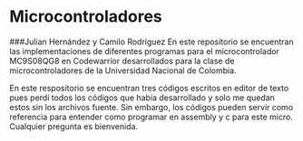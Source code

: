 # Microcontroladores 
###Julian Hernández y Camilo Rodríguez
En este repositorio se encuentran las implementaciones de diferentes programas para el microcontrolador MC9S08QG8 en Codewarrior desarrollados para la clase de microcontroladores de la Universidad Nacional de Colombia.

En este respositorio se encuentran tres códigos escritos en editor de texto pues perdí todos los códigos que había desarrollado y solo me quedan estos sin los archivos fuente. Sin embargo, los códigos pueden servir como referencia para entender como programar en assembly y c para este micro. Cualquier pregunta es bienvenida. 

